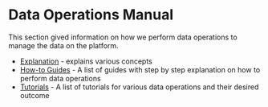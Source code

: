 # Data Operations Manual

This section gived information on how we perform data operations to manage the data on the platform.

- [Explanation](Explanation/) - explains various concepts
- [How-to Guides](How-To-Guides/) - A list of guides with step by step explanation on how to perform data operations
- [Tutorials](Tutorials/) - A list of tutorials for various data operations and their desired outcome
